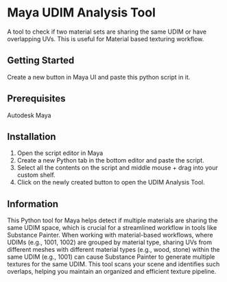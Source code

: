 # Maya UDIM Analysis Tool

A tool to check if two material sets are sharing the same UDIM or have overlapping UVs. This is useful for Material based texturing workflow.

## Getting Started

Create a new button in Maya UI and paste this python script in it. 

## Prerequisites

Autodesk Maya 

## Installation

1. Open the script editor in Maya
2. Create a new Python tab in the bottom editor and paste the script.
3. Select all the contents on the script and middle mouse + drag into your custom shelf.
4. Click on the newly created button to open the UDIM Analysis Tool. 

## Information

This Python tool for Maya helps detect if multiple materials are sharing the same UDIM space, which is crucial for a streamlined workflow in tools like Substance Painter. When working with material-based workflows, where UDIMs (e.g., 1001, 1002) are grouped by material type, sharing UVs from different meshes with different material types (e.g., wood, stone) within the same UDIM (e.g., 1001) can cause Substance Painter to generate multiple textures for the same UDIM. This tool scans your scene and identifies such overlaps, helping you maintain an organized and efficient texture pipeline.
